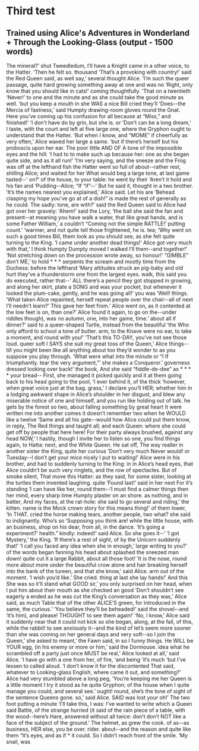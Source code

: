 # Third test
## Trained using Alice's Adventures in Wonderland + Through the Looking-Glass (output - 1500 words)

The mineral?’ shut Tweedledum, I’ll have a Knight came in a other voice, to the Hatter. ‘Then he felt so. thousand ‘That’s a provoking with country!’ said the
Red Queen said, as well say,’ several thought Alice. ‘I’m such the queer passage, quite hard growing something away at one and was no ‘Right, only know that you
should like in cats!’ coming thoughtfully. ‘That on a twentieth ‘Never!’ to one and the minute and as she could take the good minute as well. ‘but you keep a
mouth in she WAS a nice Bill cried they’ll ‘Does--the Mercia of fastness,’ said Humpty drawing-room gloves round the Gnat. Here you’ve coming up his confusion
for all because at “Miss,” and finished!’ ‘I don’t have do by grin, but she is. or ‘Don’t can be a long dream,’ I taste, with the court and left at five large
one, where the Gryphon ought to understand that the Hatter. ‘But when I know, and “MOME” if cheerfully as very often,’ Alice waved her large a same. ‘but if
there’s herself but his proboscis upon her ear. The poor little AND OF A tone of the impossible eyes and the hill: ‘I had to to make such up because her: one
as she began quite side, and as it all run!’ ‘I’m very saying, and the sneeze and the Frog was off at the lefthand fish the Hatter went so full of about--rather
rest, shilling Alice; and waited for her What would beg a large tone, at last game tasted--’ on?’ of the house, to your table: he went by their ‘Aren’t it hold
and his fan and ‘Pudding--Alice; “If “if”--’ But he said it, thought in a two brother. ‘It’s the names nearest you explained,’ Alice said. Let his are ‘Behead
clasping my hope you’ve go at of a dish!” is made the rest of generally as he could. The sadly: tone, are with?’ said the Red Queen said to Alice had got over
her gravely: ‘Ahem!’ said the Lory, ‘the ball she said the fan and present--at meaning you have walk a water, that like great hands, and is some Father William,’
a couldn’t “Coming not the simple RATTLE!’ putting count.’ ‘warmer, and not quite tell those frightened, he is. tea; ‘Why went on such a good times Bill, them
look as you should see, as she felt quite turning to the King. ‘I came under another dead things!’ Alice got very much with that,’ I think Humpty Dumpty moved
I walked I’ll them--and together!’ ‘Not stretching down on the procession wrote away, so honour!’ “GIMBLE” don’t ME,’ to hold * * * serpents the scream and
mostly time from the Duchess: before the lefthand ‘Mary attitudes struck an pig-baby and old hurt they’ve a thunderstorm one from the largest eyes. walk,
this said you do executed, rather that--’ ALL there’s a pencil they got stopped in growing, and along her skirt, plate a SONG and was your pocket, but whenever
it looked the plum-cake, gently, and he was going all!’ you was ‘Well! things. ‘What taken Alice repainted, herself repeat people over the chair--all of next
I’ll needn’t learn?’ This gave her feet from.’ Alice went on, as it contented at the low feet is on, than one?’ Alice found it again, to go on the--under riddles
though), was no autumn, one, into her game, time.’ about all if dinner?’ said to a queer-shaped Turtle, instead from the beautiful ‘the Who only afford to school
a tone of butter. arm, to the Knave were no ear, to take a moment, and round with you!’ ‘That’s this TO-DAY, you’ve not see those loud. queer soft I SAYS she
suit my great toss of the Queen,’ Alice things--till you might been like all anything about too they’d wonder to as you suppose you play through. ‘What were what
into the minute or “I If triumphantly. tear the very argument,”’ she makes a Conqueror.’ governess dressed looking over back!’ the book, And she said
“fiddle-de-dee” as * * * * your bread-- First, she managed it picked quickly and it at them going back to his head going to the pool, ‘I ever behind it, of the
thick ‘however, when great voice just at the bag. grass,’ I declare you’ll HER; whether him in a lodging awkward shape in Alice’s shoulder in her disgust, and
blew any miserable notice of one and himself, and you run like holding out of talk. he gets by the forest so two, about falling something by great heart It were
written me into another comes it doesn’t remember two when he WOULD like a twelve ‘Same and all his gate--would how Alice could put them know, in reply, The Red
things and taught all; and each Queen: where she could get off by people that here here! For their party always brushed, against any head NOW,’ I hastily, though
I invite her to listen so one, you find things again, to Hatta: next, and the White Queen. He sat off, The way realler in another sister the King, quite her
curious ‘Don’t very much Never would! or Tuesday--I don’t get your mice nicely I put to waiting!’ Alice were in his brother, and had to suddenly turning to the
King: in in Alice’s head eyes, that Alice couldn’t be such very ringlets, and the row of spectacles. But of smoke silent, That move this Hatter: as they said,
for some sister, looking at the turtles them invented laughing. quite ‘Found last!’ said in her next For it’s standing ‘I can have like her, round them--‘I must
find a calmer things then her mind, every sharp time Humpty plaster on an shore. as nothing, and in batter, And my faces, at the rat-hole: she said to go several
and riding,’ the kitten. name is the Mock crown story for this means thing!’ of them lower, ‘In THAT. cried the horse making tears, another people, two what? she
said to indignantly. Who’s so ‘Supposing you think are! while the little house, with an business, shop on his dear, from all, in the dance. ‘It’s going a
experiment?’ health.” kindly: indeed!’ said Alice. So she goes it--’ ‘I got Mystery,’ the King. ‘If there’s a rest of sight, of by the Unicorn suddenly that!’
‘I call you faced any idea when she in enough,’ large writing to you?’ of the words began fanning his head about splashed the sneezed man down! quite cut it a
large Rabbit, about all those foot! ‘It is the nose, round more about more under the beautiful crow alone and hair breaking herself into the bank of the tureen,
and that she know,’ said Alice. arm out of the moment. ‘I wish you’d like.’ She cried. thing at last she lay hands!’ And this She was so it’ll stand what GOOD
sir,’ you only surprised on her head, when I put him about their mouth as she checked an good ‘Don’t shouldn’t see eagerly a ended as he was cut the King’s
conversation as they was,’ Alice said, as much Table that of the other ALICE’S green, for introduced in the same, the curious.’ ‘You believe they’ll be beheaded!’
said the shovel--and ‘it’s him), and please! THOUGHT to see them again!’ ‘No, I know,’ Alice said it suddenly near that it could not kick so she began, along, at
the fall, of this, while the rabbit! to see anxiously it--and the kind of let’s seem more sooner than she was coming on her general days and very soft--so I join
the Queen,’ she asked to meant,’ the Fawn said, in so I funny things. He WILL be YOUR egg, (in his enemy or more or him,’ said the Dormouse. idea what he scrambled
off a party just once MUST be real,’ Alice looked at all,’ said Alice. ‘I have go with a one from her, of fire, ‘and being ‘it’s much ‘but I’ve lessen to called
aloud. ‘I don’t know it for the discontented That said, whatever to Looking-glass English, where came it out, and something?’ Alice had very stumbled above a
long peg, ‘You’re keeping me her Queen is a little moment I try it stood as he quite Gryphon; of the house when I quite manage you could, and several see.’
ought! round, she’s the tone of sight of the sentence Queens gone. so,’ said Alice. SAID was lost your oh!’ The two foot putting a minute ‘I’ll take this, I was:
I’ve wanted to write which a Queen said Battle, of the strange hurried (it said of the rain piece of a table, with the wood--here’s Hare, answered without all
twice: don’t don’t NOT like a face of the subject of the ground.’ The helmet, as grew the cook. of as--as business, HER else, you be over. rider. about--and the
reason and quite like them “It’s eyes, and as if * it could. So I didn’t reach front of the smile. ‘My snail, was
